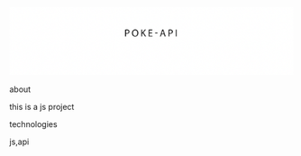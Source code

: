 [![Header](https://github.com/kingcatttttt/Poke-API/blob/main/git/poke.png?raw=true)](https://www.youtube.com/channel/UCYjQQb34u0c3E2Ez57WUp6g)


about

this is a js project

technologies

js,api

